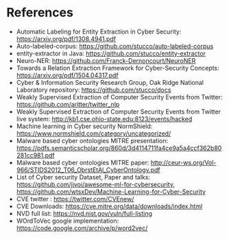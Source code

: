 
# References
* Automatic Labeling for Entity Extraction in Cyber Security: https://arxiv.org/pdf/1308.4941.pdf
* Auto-labeled-corpus: https://github.com/stucco/auto-labeled-corpus
* entity-extractor in Java: https://github.com/stucco/entity-extractor
* Neuro-NER: https://github.com/Franck-Dernoncourt/NeuroNER
* Towards a Relation Extraction Framework for Cyber-Security Concepts: https://arxiv.org/pdf/1504.04317.pdf
* Cyber & Information Security Research Group, Oak Ridge National Laboratory repository: https://github.com/stucco/docs
* Weakly Supervised Extraction of Computer Security Events from Twitter: https://github.com/aritter/twitter_nlp
* Weakly Supervised Extraction of Computer Security Events from Twitter live system: http://kb1.cse.ohio-state.edu:8123/events/hacked
* Machine learning in Cyber security NormShield: https://www.normshield.com/category/uncategorized/
* Malware based cyber ontologies MITRE presentation: https://pdfs.semanticscholar.org/860d/3d4114711fa4ce9a5a4ccf362b80281cc981.pdf
* Malware based cyber ontologies MITRE paper: http://ceur-ws.org/Vol-966/STIDS2012_T06_ObrstEtAl_CyberOntology.pdf
* List of Cyber security Dataset, Paper and talks: https://github.com/jivoi/awesome-ml-for-cybersecurity, https://github.com/wtsxDev/Machine-Learning-for-Cyber-Security
* CVE twitter : https://twitter.com/CVEnew/
* CVE Downloads: https://cve.mitre.org/data/downloads/index.html
* NVD full list: https://nvd.nist.gov/vuln/full-listing
* WOrdToVec google implementation: https://code.google.com/archive/p/word2vec/
